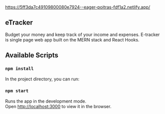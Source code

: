 https://5ff3da7c49109800080e7924--eager-poitras-fdf1a2.netlify.app/<br />
## eTracker

Budget your money and keep track of your income and expenses. E-tracker is single page web app built on the MERN stack and React Hooks.

## Available Scripts

### `npm install `
In the project directory, you can run:

### `npm start`

Runs the app in the development mode.<br />
Open [http://localhost:3000](http://localhost:3000) to view it in the browser.
